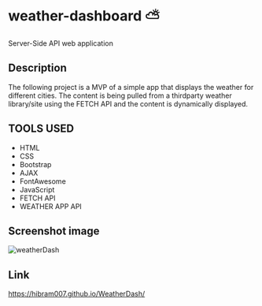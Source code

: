 # weather-dashboard ⛅️
Server-Side API web application

## Description
The following project is a MVP of a simple app that displays the weather for different cities. The content is being pulled from a thirdparty weather library/site using the FETCH API and the content is dynamically displayed. 

## TOOLS USED
- HTML 
- CSS
- Bootstrap
- AJAX
- FontAwesome
- JavaScript
- FETCH API
- WEATHER APP API 

## Screenshot image
![weatherDash](https://user-images.githubusercontent.com/87105978/135932949-8f76a4ab-296d-4e1c-b445-d9cd55dc6ada.PNG)

## Link
https://hibram007.github.io/WeatherDash/




